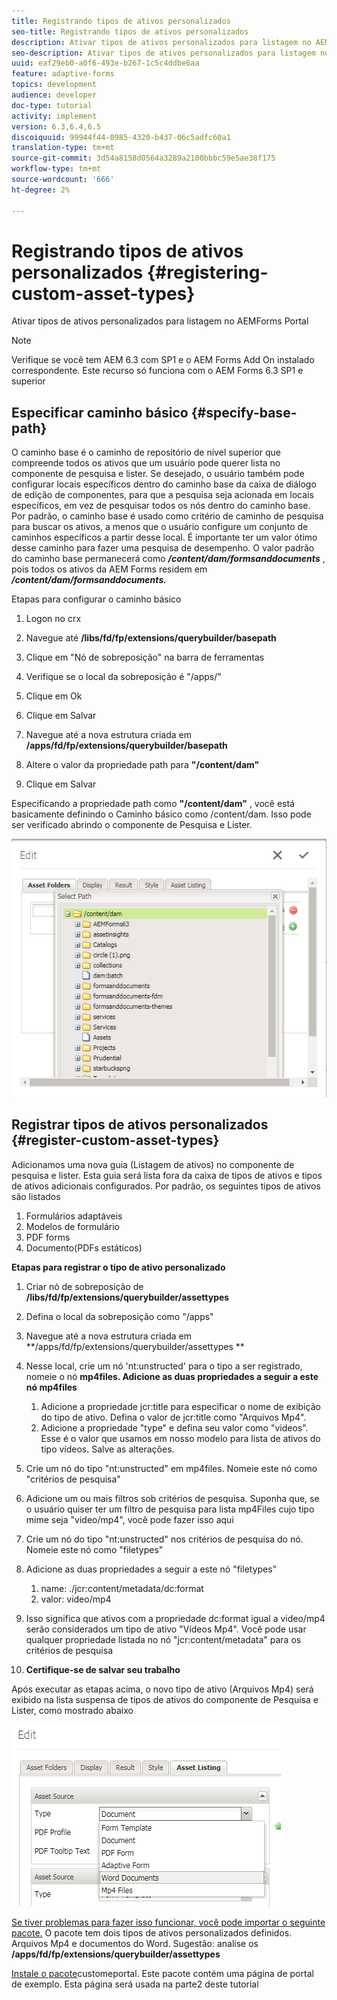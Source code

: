 ```yaml
---
title: Registrando tipos de ativos personalizados
seo-title: Registrando tipos de ativos personalizados
description: Ativar tipos de ativos personalizados para listagem no AEMForms Portal
seo-description: Ativar tipos de ativos personalizados para listagem no AEMForms Portal
uuid: eaf29eb0-a0f6-493e-b267-1c5c4ddbe6aa
feature: adaptive-forms
topics: development
audience: developer
doc-type: tutorial
activity: implement
version: 6.3,6.4,6.5
discoiquuid: 99944f44-0985-4320-b437-06c5adfc60a1
translation-type: tm+mt
source-git-commit: 3d54a8158d0564a3289a2100bbbc59e5ae38f175
workflow-type: tm+mt
source-wordcount: '666'
ht-degree: 2%

---
```



# Registrando tipos de ativos personalizados {#registering-custom-asset-types}

Ativar tipos de ativos personalizados para listagem no AEMForms Portal

>[!NOTE]
>
>Verifique se você tem AEM 6.3 com SP1 e o AEM Forms Add On instalado correspondente. Este recurso só funciona com o AEM Forms 6.3 SP1 e superior

## Especificar caminho básico {#specify-base-path}

O caminho base é o caminho de repositório de nível superior que compreende todos os ativos que um usuário pode querer lista no componente de pesquisa e lister. Se desejado, o usuário também pode configurar locais específicos dentro do caminho base da caixa de diálogo de edição de componentes, para que a pesquisa seja acionada em locais específicos, em vez de pesquisar todos os nós dentro do caminho base. Por padrão, o caminho base é usado como critério de caminho de pesquisa para buscar os ativos, a menos que o usuário configure um conjunto de caminhos específicos a partir desse local. É importante ter um valor ótimo desse caminho para fazer uma pesquisa de desempenho. O valor padrão do caminho base permanecerá como **_/content/dam/formsanddocuments_** , pois todos os ativos da AEM Forms residem em **_/content/dam/formsanddocuments._**

Etapas para configurar o caminho básico

1. Logon no crx
1. Navegue até **/libs/fd/fp/extensions/querybuilder/basepath**

1. Clique em &quot;Nó de sobreposição&quot; na barra de ferramentas
1. Verifique se o local da sobreposição é &quot;/apps/&quot;
1. Clique em Ok
1. Clique em Salvar
1. Navegue até a nova estrutura criada em **/apps/fd/fp/extensions/querybuilder/basepath**

1. Altere o valor da propriedade path para **&quot;/content/dam&quot;**
1. Clique em Salvar

Especificando a propriedade path como **&quot;/content/dam&quot;** , você está basicamente definindo o Caminho básico como /content/dam. Isso pode ser verificado abrindo o componente de Pesquisa e Lister.

![base](assets/basepath.png)

## Registrar tipos de ativos personalizados {#register-custom-asset-types}

Adicionamos uma nova guia (Listagem de ativos) no componente de pesquisa e lister. Esta guia será lista fora da caixa de tipos de ativos e tipos de ativos adicionais configurados. Por padrão, os seguintes tipos de ativos são listados

1. Formulários adaptáveis
1. Modelos de formulário
1. PDF forms
1. Documento(PDFs estáticos)

**Etapas para registrar o tipo de ativo personalizado**

1. Criar nó de sobreposição de **/libs/fd/fp/extensions/querybuilder/assettypes**

1. Defina o local da sobreposição como &quot;/apps&quot;
1. Navegue até a nova estrutura criada em **/apps/fd/fp/extensions/querybuilder/assettypes **

1. Nesse local, crie um nó &#39;nt:unstructed&#39; para o tipo a ser registrado, nomeie o nó **mp4files. Adicione as duas propriedades a seguir a este nó mp4files**

   1. Adicione a propriedade jcr:title para especificar o nome de exibição do tipo de ativo. Defina o valor de jcr:title como &quot;Arquivos Mp4&quot;.
   1. Adicione a propriedade &quot;type&quot; e defina seu valor como &quot;videos&quot;. Esse é o valor que usamos em nosso modelo para lista de ativos do tipo vídeos. Salve as alterações.

1. Crie um nó do tipo &quot;nt:unstructed&quot; em mp4files. Nomeie este nó como &quot;critérios de pesquisa&quot;
1. Adicione um ou mais filtros sob critérios de pesquisa. Suponha que, se o usuário quiser ter um filtro de pesquisa para lista mp4Files cujo tipo mime seja &quot;video/mp4&quot;, você pode fazer isso aqui
1. Crie um nó do tipo &quot;nt:unstructed&quot; nos critérios de pesquisa do nó. Nomeie este nó como &quot;filetypes&quot;
1. Adicione as duas propriedades a seguir a este nó &quot;filetypes&quot;

   1. name: ./jcr:content/metadata/dc:format
   1. valor: video/mp4

1. Isso significa que ativos com a propriedade dc:format igual a video/mp4 serão considerados um tipo de ativo &quot;Vídeos Mp4&quot;. Você pode usar qualquer propriedade listada no nó &quot;jcr:content/metadata&quot; para os critérios de pesquisa

1. **Certifique-se de salvar seu trabalho**

Após executar as etapas acima, o novo tipo de ativo (Arquivos Mp4) será exibido na lista suspensa de tipos de ativos do componente de Pesquisa e Lister, como mostrado abaixo

![mp4files](assets/mp4files.png)

[Se tiver problemas para fazer isso funcionar, você pode importar o seguinte pacote.](assets/assettypeskt1.zip) O pacote tem dois tipos de ativos personalizados definidos. Arquivos Mp4 e documentos do Word. Sugestão: analise os **/apps/fd/fp/extensions/querybuilder/assettypes**

[Instale o pacote](assets/customportalpage.zip)customeportal. Este pacote contém uma página de portal de exemplo. Esta página será usada na parte2 deste tutorial

